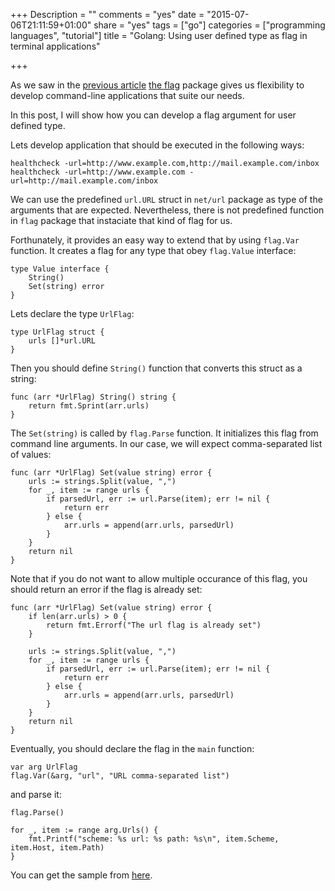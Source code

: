 +++
Description = ""
comments = "yes"
date = "2015-07-06T21:11:59+01:00"
share = "yes"
tags = ["go"]
categories = ["programming languages", "tutorial"]
title = "Golang: Using user defined type as flag in terminal applications"

+++

As we saw in the [previous article](http://blog.ralch.com/tutorial/golang-subcommands/) 
[the flag](https://golang.org/pkg/flag/) package gives us flexibility to develop
command-line applications that suite our needs. 

In this post, I will show how you can develop a flag argument for user
defined type.

Lets develop application that should be executed in the following ways:

```
healthcheck -url=http://www.example.com,http://mail.example.com/inbox
healthcheck -url=http://www.example.com -url=http://mail.example.com/inbox
```

We can use the predefined `url.URL` struct in `net/url` package as type of the
arguments that are expected. Nevertheless, there is not predefined function
in `flag` package that instaciate that kind of flag for us.

Forthunately, it provides an easy way to extend that by using `flag.Var` function.
It creates a flag for any type that obey `flag.Value` interface:

```
type Value interface {
    String()
    Set(string) error
}
```

Lets declare the type `UrlFlag`:

```
type UrlFlag struct {
    urls []*url.URL
}
```

Then you should define `String()` function that converts this struct as a string: 

```
func (arr *UrlFlag) String() string {
    return fmt.Sprint(arr.urls)
}
```

The `Set(string)` is called by `flag.Parse`
function. It initializes this flag from command line arguments. 
In our case, we will expect comma-separated list of values:

```
func (arr *UrlFlag) Set(value string) error {
    urls := strings.Split(value, ",")
    for _, item := range urls {
    	if parsedUrl, err := url.Parse(item); err != nil {
    		return err
    	} else {
    		arr.urls = append(arr.urls, parsedUrl)
    	}
    }
    return nil
}
```

Note that if you do not want to allow multiple occurance of this flag, you should
return an error if the flag is already set:

```
func (arr *UrlFlag) Set(value string) error {
    if len(arr.urls) > 0 {
    	return fmt.Errorf("The url flag is already set")
    }
    
    urls := strings.Split(value, ",")
    for _, item := range urls {
    	if parsedUrl, err := url.Parse(item); err != nil {
    		return err
    	} else {
    		arr.urls = append(arr.urls, parsedUrl)
    	}
    }
    return nil
}
```

Eventually, you should declare the flag in the `main` function:

```
var arg UrlFlag
flag.Var(&arg, "url", "URL comma-separated list")
```

and parse it:

```
flag.Parse()

for _, item := range arg.Urls() {
	fmt.Printf("scheme: %s url: %s path: %s\n", item.Scheme, item.Host, item.Path)
}
```

You can get the sample from [here](https://gist.github.com/svett/53a288bd5250b4d443ef).
